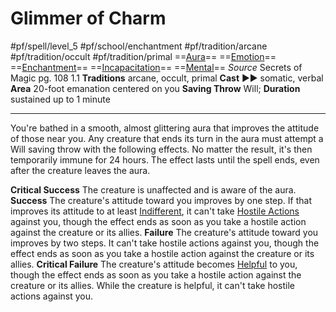 # Glimmer of Charm
#pf/spell/level_5 #pf/school/enchantment #pf/tradition/arcane #pf/tradition/occult #pf/tradition/primal
==[Aura](../../../Traits/Aura.md)== ==[Emotion](../../../Traits/Emotion.md)== ==[Enchantment](../../../Traits/Enchantment.md)== ==[Incapacitation](../../../Traits/Incapacitation.md)== ==[Mental](../../../Traits/Mental.md)==
*Source* Secrets of Magic pg. 108 1.1
**Traditions** arcane, occult, primal
**Cast** ►► somatic, verbal
**Area** 20-foot emanation centered on you
**Saving Throw** Will; **Duration** sustained up to 1 minute

---
You're bathed in a smooth, almost glittering aura that improves the attitude of those near you. Any creature that ends its turn in the aura must attempt a Will saving throw with the following effects. No matter the result, it's then temporarily immune for 24 hours. The effect lasts until the spell ends, even after the creature leaves the aura.

**Critical Success** The creature is unaffected and is aware of the aura.
**Success** The creature's attitude toward you improves by one step. If that improves its attitude to at least [Indifferent](../../../Conditions/Indifferent.md), it can't take [Hostile Actions](../../../Rules/Hostile%20Actions.md) against you, though the effect ends as soon as you take a hostile action against the creature or its allies.
**Failure** The creature's attitude toward you improves by two steps. It can't take hostile actions against you, though the effect ends as soon as you take a hostile action against the creature or its allies.
**Critical Failure** The creature's attitude becomes [Helpful](../../../Conditions/Helpful.md) to you, though the effect ends as soon as you take a hostile action against the creature or its allies. While the creature is helpful, it can't take hostile actions against you.